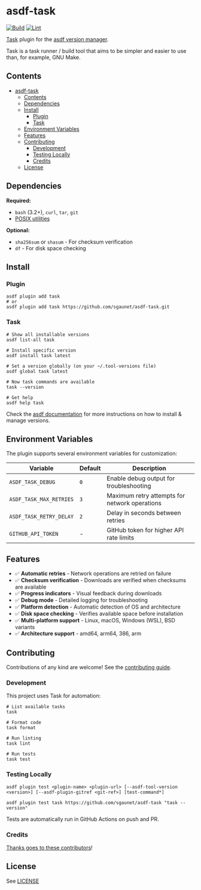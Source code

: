 # asdf-task

[![Build](https://github.com/sgaunet/asdf-task/actions/workflows/build.yml/badge.svg)](https://github.com/sgaunet/asdf-task/actions/workflows/build.yml)
[![Lint](https://github.com/sgaunet/asdf-task/actions/workflows/lint.yml/badge.svg)](https://github.com/sgaunet/asdf-task/actions/workflows/lint.yml)

[Task](https://github.com/go-task/task) plugin for the [asdf version manager](https://asdf-vm.com).

Task is a task runner / build tool that aims to be simpler and easier to use than, for example, GNU Make.

## Contents

- [asdf-task](#asdf-task)
  - [Contents](#contents)
  - [Dependencies](#dependencies)
  - [Install](#install)
    - [Plugin](#plugin)
    - [Task](#task)
  - [Environment Variables](#environment-variables)
  - [Features](#features)
  - [Contributing](#contributing)
    - [Development](#development)
    - [Testing Locally](#testing-locally)
    - [Credits](#credits)
  - [License](#license)

## Dependencies

**Required:**
- `bash` (3.2+), `curl`, `tar`, `git`
- [POSIX utilities](https://pubs.opengroup.org/onlinepubs/9699919799/idx/utilities.html)

**Optional:**
- `sha256sum` or `shasum` - For checksum verification
- `df` - For disk space checking

## Install

### Plugin

```shell
asdf plugin add task
# or
asdf plugin add task https://github.com/sgaunet/asdf-task.git
```

### Task

```shell
# Show all installable versions
asdf list-all task

# Install specific version
asdf install task latest

# Set a version globally (on your ~/.tool-versions file)
asdf global task latest

# Now task commands are available
task --version

# Get help
asdf help task
```

Check the [asdf documentation](https://asdf-vm.com/guide/getting-started.html) for more instructions on how to install & manage versions.

## Environment Variables

The plugin supports several environment variables for customization:

| Variable | Default | Description |
|----------|---------|-------------|
| `ASDF_TASK_DEBUG` | `0` | Enable debug output for troubleshooting |
| `ASDF_TASK_MAX_RETRIES` | `3` | Maximum retry attempts for network operations |
| `ASDF_TASK_RETRY_DELAY` | `2` | Delay in seconds between retries |
| `GITHUB_API_TOKEN` | - | GitHub token for higher API rate limits |

## Features

- ✅ **Automatic retries** - Network operations are retried on failure
- ✅ **Checksum verification** - Downloads are verified when checksums are available
- ✅ **Progress indicators** - Visual feedback during downloads
- ✅ **Debug mode** - Detailed logging for troubleshooting
- ✅ **Platform detection** - Automatic detection of OS and architecture
- ✅ **Disk space checking** - Verifies available space before installation
- ✅ **Multi-platform support** - Linux, macOS, Windows (WSL), BSD variants
- ✅ **Architecture support** - amd64, arm64, 386, arm

## Contributing

Contributions of any kind are welcome! See the [contributing guide](CONTRIBUTING.md).

### Development

This project uses Task for automation:

```shell
# List available tasks
task

# Format code
task format

# Run linting
task lint

# Run tests
task test
```

### Testing Locally

```shell
asdf plugin test <plugin-name> <plugin-url> [--asdf-tool-version <version>] [--asdf-plugin-gitref <git-ref>] [test-command*]

asdf plugin test task https://github.com/sgaunet/asdf-task "task --version"
```

Tests are automatically run in GitHub Actions on push and PR.

### Credits

[Thanks goes to these contributors](https://github.com/sgaunet/asdf-task/graphs/contributors)!

## License

See [LICENSE](LICENSE)
